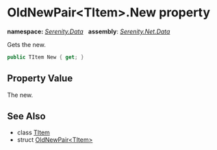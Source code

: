# OldNewPair&lt;TItem&gt;.New property
**namespace:** *[Serenity.Data](../../README.md#serenity.data-namespace)*   **assembly**: *[Serenity.Net.Data](../../README.md)*

Gets the new.

```csharp
public TItem New { get; }
```

## Property Value

The new.

## See Also

* class [TItem](../Serenity.Net.Data/../OldNewPair-1.TItem.md)
* struct [OldNewPair&lt;TItem&gt;](../OldNewPair-1.md)